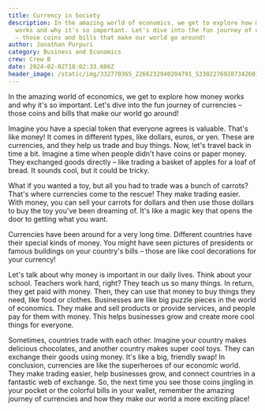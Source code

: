 ```yaml
---
title: Currency in Society
description: In the amazing world of economics, we get to explore how money
  works and why it's so important. Let's dive into the fun journey of currencies
  – those coins and bills that make our world go around!
author: Jonathan Purpuri
category: Business and Economics
crew: Crew B
date: 2024-02-02T18:02:33.686Z
header_image: /static/img/332770365_2266232940204791_5330227692873426017_n.jpg
---
```

In the amazing world of economics, we get to explore how money works and why it's so important. Let's dive into the fun journey of currencies – those coins and bills that make our world go around!

Imagine you have a special token that everyone agrees is valuable. That's like money! It comes in different types, like dollars, euros, or yen. These are currencies, and they help us trade and buy things. Now, let's travel back in time a bit. Imagine a time when people didn't have coins or paper money. They exchanged goods directly – like trading a basket of apples for a loaf of bread. It sounds cool, but it could be tricky. 

What if you wanted a toy, but all you had to trade was a bunch of carrots? That's where currencies come to the rescue! They make trading easier. With money, you can sell your carrots for dollars and then use those dollars to buy the toy you've been dreaming of. It's like a magic key that opens the door to getting what you want. 

Currencies have been around for a very long time. Different countries have their special kinds of money. You might have seen pictures of presidents or famous buildings on your country's bills – those are like cool decorations for your currency! 

Let's talk about why money is important in our daily lives. Think about your school. Teachers work hard, right? They teach us so many things. In return, they get paid with money. Then, they can use that money to buy things they need, like food or clothes. Businesses are like big puzzle pieces in the world of economics. They make and sell products or provide services, and people pay for them with money. This helps businesses grow and create more cool things for everyone. 

Sometimes, countries trade with each other. Imagine your country makes delicious chocolates, and another country makes super cool toys. They can exchange their goods using money. It's like a big, friendly swap! In conclusion, currencies are like the superheroes of our economic world. They make trading easier, help businesses grow, and connect countries in a fantastic web of exchange. So, the next time you see those coins jingling in your pocket or the colorful bills in your wallet, remember the amazing journey of currencies and how they make our world a more exciting place!
